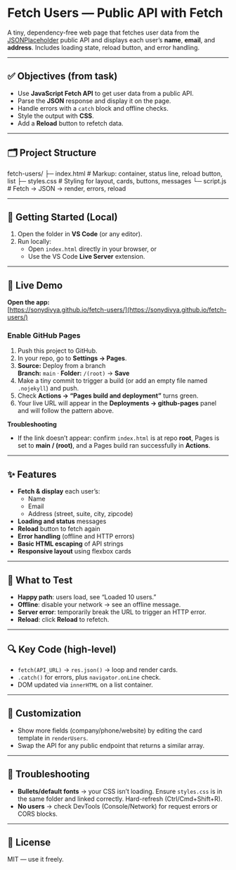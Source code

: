 # Fetch Users — Public API with Fetch

A tiny, dependency-free web page that fetches user data from the
[JSONPlaceholder](https://jsonplaceholder.typicode.com/) public API and displays
each user’s **name**, **email**, and **address**. Includes loading state,
reload button, and error handling.

---

## ✅ Objectives (from task)

- Use **JavaScript Fetch API** to get user data from a public API.
- Parse the **JSON** response and display it on the page.
- Handle errors with a `catch` block and offline checks.
- Style the output with **CSS**.
- Add a **Reload** button to refetch data.

---

## 🗂 Project Structure

fetch-users/
├─ index.html # Markup: container, status line, reload button, list
├─ styles.css # Styling for layout, cards, buttons, messages
└─ script.js # Fetch → JSON → render, errors, reload 

---

## 🚀 Getting Started (Local)

1. Open the folder in **VS Code** (or any editor).
2. Run locally:
   - Open `index.html` directly in your browser, or
   - Use the VS Code **Live Server** extension.

---



## 🚀 Live Demo

**Open the app:**  
[https://sonydivya.github.io/fetch-users/](https://sonydivya.github.io/fetch-users/)



### Enable GitHub Pages

1. Push this project to GitHub.
2. In your repo, go to **Settings → Pages**.
3. **Source:** Deploy from a branch  
   **Branch:** `main` · **Folder:** `/(root)` → **Save**
4. Make a tiny commit to trigger a build (or add an empty file named `.nojekyll`) and push.
5. Check **Actions → “Pages build and deployment”** turns green.
6. Your live URL will appear in the **Deployments → github-pages** panel and will follow the pattern above.

**Troubleshooting**
- If the link doesn’t appear: confirm `index.html` is at repo **root**, Pages is set to **main / (root)**, and a Pages build ran successfully in **Actions**.

---

## ✨ Features

- **Fetch & display** each user’s:
  - Name
  - Email
  - Address (street, suite, city, zipcode)
- **Loading and status** messages
- **Reload** button to fetch again
- **Error handling** (offline and HTTP errors)
- **Basic HTML escaping** of API strings
- **Responsive layout** using flexbox cards

---

## 🧪 What to Test

- **Happy path**: users load, see “Loaded 10 users.”
- **Offline**: disable your network → see an offline message.
- **Server error**: temporarily break the URL to trigger an HTTP error.
- **Reload**: click **Reload** to refetch.

---

## 🔍 Key Code (high-level)

- `fetch(API_URL)` → `res.json()` → loop and render cards.
- `.catch()` for errors, plus `navigator.onLine` check.
- DOM updated via `innerHTML` on a list container.

---

## 🧩 Customization

- Show more fields (company/phone/website) by editing the card template in `renderUsers`.
- Swap the API for any public endpoint that returns a similar array.

---

## 🐞 Troubleshooting

- **Bullets/default fonts** → your CSS isn’t loading. Ensure `styles.css` is in the same folder and linked correctly. Hard-refresh (Ctrl/Cmd+Shift+R).
- **No users** → check DevTools (Console/Network) for request errors or CORS blocks.

---

## 📄 License

MIT — use it freely.
